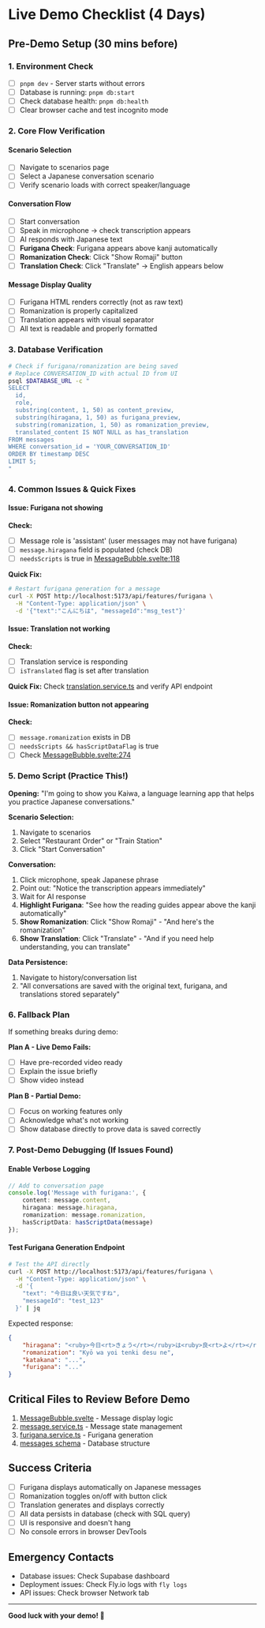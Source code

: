 # Live Demo Checklist (4 Days)

## Pre-Demo Setup (30 mins before)

### 1. Environment Check

- [ ] `pnpm dev` - Server starts without errors
- [ ] Database is running: `pnpm db:start`
- [ ] Check database health: `pnpm db:health`
- [ ] Clear browser cache and test incognito mode

### 2. Core Flow Verification

#### Scenario Selection

- [ ] Navigate to scenarios page
- [ ] Select a Japanese conversation scenario
- [ ] Verify scenario loads with correct speaker/language

#### Conversation Flow

- [ ] Start conversation
- [ ] Speak in microphone → check transcription appears
- [ ] AI responds with Japanese text
- [ ] **Furigana Check**: Furigana appears above kanji automatically
- [ ] **Romanization Check**: Click "Show Romaji" button
- [ ] **Translation Check**: Click "Translate" → English appears below

#### Message Display Quality

- [ ] Furigana HTML renders correctly (not as raw text)
- [ ] Romanization is properly capitalized
- [ ] Translation appears with visual separator
- [ ] All text is readable and properly formatted

### 3. Database Verification

```bash
# Check if furigana/romanization are being saved
# Replace CONVERSATION_ID with actual ID from UI
psql $DATABASE_URL -c "
SELECT
  id,
  role,
  substring(content, 1, 50) as content_preview,
  substring(hiragana, 1, 50) as furigana_preview,
  substring(romanization, 1, 50) as romanization_preview,
  translated_content IS NOT NULL as has_translation
FROM messages
WHERE conversation_id = 'YOUR_CONVERSATION_ID'
ORDER BY timestamp DESC
LIMIT 5;
"
```

### 4. Common Issues & Quick Fixes

#### Issue: Furigana not showing

**Check:**

- [ ] Message role is 'assistant' (user messages may not have furigana)
- [ ] `message.hiragana` field is populated (check DB)
- [ ] `needsScripts` is true in [MessageBubble.svelte:118](src/lib/features/conversation/components/MessageBubble.svelte#L118)

**Quick Fix:**

```bash
# Restart furigana generation for a message
curl -X POST http://localhost:5173/api/features/furigana \
  -H "Content-Type: application/json" \
  -d '{"text":"こんにちは", "messageId":"msg_test"}'
```

#### Issue: Translation not working

**Check:**

- [ ] Translation service is responding
- [ ] `isTranslated` flag is set after translation

**Quick Fix:**
Check [translation.service.ts](src/lib/services/translation.service.ts) and verify API endpoint

#### Issue: Romanization button not appearing

**Check:**

- [ ] `message.romanization` exists in DB
- [ ] `needsScripts && hasScriptDataFlag` is true
- [ ] Check [MessageBubble.svelte:274](src/lib/features/conversation/components/MessageBubble.svelte#L274)

### 5. Demo Script (Practice This!)

**Opening:**
"I'm going to show you Kaiwa, a language learning app that helps you practice Japanese conversations."

**Scenario Selection:**

1. Navigate to scenarios
2. Select "Restaurant Order" or "Train Station"
3. Click "Start Conversation"

**Conversation:**

1. Click microphone, speak Japanese phrase
2. Point out: "Notice the transcription appears immediately"
3. Wait for AI response
4. **Highlight Furigana**: "See how the reading guides appear above the kanji automatically"
5. **Show Romanization**: Click "Show Romaji" - "And here's the romanization"
6. **Show Translation**: Click "Translate" - "And if you need help understanding, you can translate"

**Data Persistence:**

1. Navigate to history/conversation list
2. "All conversations are saved with the original text, furigana, and translations stored separately"

### 6. Fallback Plan

If something breaks during demo:

**Plan A - Live Demo Fails:**

- [ ] Have pre-recorded video ready
- [ ] Explain the issue briefly
- [ ] Show video instead

**Plan B - Partial Demo:**

- [ ] Focus on working features only
- [ ] Acknowledge what's not working
- [ ] Show database directly to prove data is saved correctly

### 7. Post-Demo Debugging (If Issues Found)

#### Enable Verbose Logging

```typescript
// Add to conversation page
console.log('Message with furigana:', {
	content: message.content,
	hiragana: message.hiragana,
	romanization: message.romanization,
	hasScriptData: hasScriptData(message)
});
```

#### Test Furigana Generation Endpoint

```bash
# Test the API directly
curl -X POST http://localhost:5173/api/features/furigana \
  -H "Content-Type: application/json" \
  -d '{
    "text": "今日は良い天気ですね",
    "messageId": "test_123"
  }' | jq
```

Expected response:

```json
{
	"hiragana": "<ruby>今日<rt>きょう</rt></ruby>は<ruby>良<rt>よ</rt></ruby>い<ruby>天気<rt>てんき</rt></ruby>ですね",
	"romanization": "Kyō wa yoi tenki desu ne",
	"katakana": "...",
	"furigana": "..."
}
```

## Critical Files to Review Before Demo

1. [MessageBubble.svelte](src/lib/features/conversation/components/MessageBubble.svelte) - Message display logic
2. [message.service.ts](src/lib/services/message.service.ts) - Message state management
3. [furigana.service.ts](src/lib/services/furigana.service.ts) - Furigana generation
4. [messages schema](src/lib/server/db/schema/messages.ts) - Database structure

## Success Criteria

- [ ] Furigana displays automatically on Japanese messages
- [ ] Romanization toggles on/off with button click
- [ ] Translation generates and displays correctly
- [ ] All data persists in database (check with SQL query)
- [ ] UI is responsive and doesn't hang
- [ ] No console errors in browser DevTools

## Emergency Contacts

- Database issues: Check Supabase dashboard
- Deployment issues: Check Fly.io logs with `fly logs`
- API issues: Check browser Network tab

---

**Good luck with your demo! 🎌**
